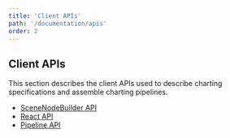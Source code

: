 ```yaml
---
title: 'Client APIs'
path: '/documentation/apis'
order: 2
---
```


## Client APIs

This section describes the client APIs used to describe charting specifications and assemble charting pipelines.

- [SceneNodeBuilder API](/documentation/apis/builder)
- [React API](/documentation/apis/react)
- [Pipeline API](/documentation/apis/builder)

